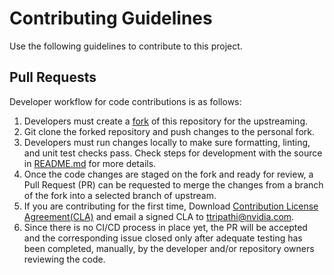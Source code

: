 # Contributing Guidelines

Use the following guidelines to contribute to this project.


## Pull Requests
Developer workflow for code contributions is as follows:

1. Developers must create a [fork](https://docs.github.com/en/pull-requests/collaborating-with-pull-requests/working-with-forks/fork-a-repo) of this repository for the upstreaming.
2. Git clone the forked repository and push changes to the personal fork.
3. Developers must run changes locally to make sure formatting, linting, and unit test checks pass. Check steps for development with the source in [README.md](./README.md) for more details.
3. Once the code changes are staged on the fork and ready for review, a Pull Request (PR) can be requested to merge the changes from a branch of the fork into a selected branch of upstream.
4. If you are contributing for the first time, Download [Contribution License Agreement(CLA)](CLA.md) and email a signed CLA to [ttripathi@nvidia.com](mailto:ttripathi@nvidia.com).
5. Since there is no CI/CD process in place yet, the PR will be accepted and the corresponding issue closed only after adequate testing has been completed, manually, by the developer and/or repository owners reviewing the code.
